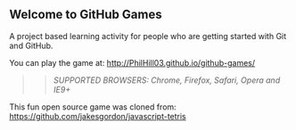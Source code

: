 ## Welcome to GitHub Games

A project based learning activity for people who are getting started with Git and GitHub.

You can play the game at: http://PhilHill03.github.io/github-games/

>> _*SUPPORTED BROWSERS*: Chrome, Firefox, Safari, Opera and IE9+_

This fun open source game was cloned from: https://github.com/jakesgordon/javascript-tetris

